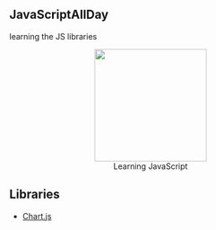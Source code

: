 ## JavaScriptAllDay
learning the JS libraries 
<p align="center">
    <img src="https://cdn.pixabay.com/photo/2017/03/30/17/41/javascript-2189147_1280.png" width="200" height="200"><br/>
    Learning JavaScript
</p>

## Libraries

- [Chart.js](https://www.chartjs.org/)

